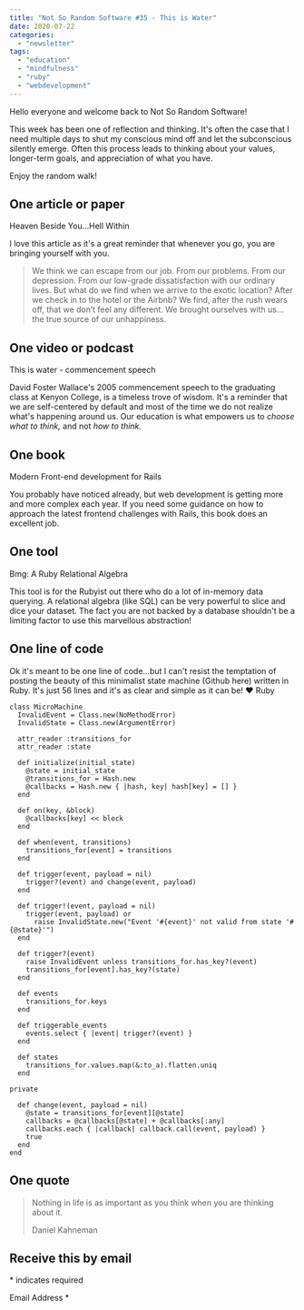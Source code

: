 ```yaml
---
title: "Not So Random Software #35 - This is Water"
date: 2020-07-22
categories: 
  - "newsletter"
tags: 
  - "education"
  - "mindfulness"
  - "ruby"
  - "webdevelopment"
---
```


Hello everyone and welcome back to Not So Random Software!

This week has been one of reflection and thinking. It's often the case that I need multiple days to shut my conscious mind off and let the subconscious silently emerge. Often this process leads to thinking about your values, longer-term goals, and appreciation of what you have.

Enjoy the random walk!

## One article or paper

Heaven Beside You…Hell Within

I love this article as it's a great reminder that whenever you go, you are bringing yourself with you.

> We think we can escape from our job. From our problems. From our depression. From our low-grade dissatisfaction with our ordinary lives. But what do we find when we arrive to the exotic location? After we check in to the hotel or the Airbnb? We find, after the rush wears off, that we don’t feel any different. We brought ourselves with us…the true source of our unhappiness. 

## One video or podcast

This is water - commencement speech

David Foster Wallace's 2005 commencement speech to the graduating class at Kenyon College, is a timeless trove of wisdom. It's a reminder that we are self-centered by default and most of the time we do not realize what's happening around us. Our education is what empowers us to _choose what to think,_ and not _how to think._

## One book

Modern Front-end development for Rails

You probably have noticed already, but web development is getting more and more complex each year. If you need some guidance on how to approach the latest frontend challenges with Rails, this book does an excellent job.

## One tool

Bmg: A Ruby Relational Algebra

This tool is for the Rubyist out there who do a lot of in-memory data querying. A relational algebra (like SQL) can be very powerful to slice and dice your dataset. The fact you are not backed by a database shouldn't be a limiting factor to use this marvellous abstraction!

## One line of code

Ok it's meant to be one line of code...but I can't resist the temptation of posting the beauty of this minimalist state machine (Github here) written in Ruby. It's just 56 lines and it's as clear and simple as it can be! ❤️ Ruby

```
class MicroMachine
  InvalidEvent = Class.new(NoMethodError)
  InvalidState = Class.new(ArgumentError)

  attr_reader :transitions_for
  attr_reader :state

  def initialize(initial_state)
    @state = initial_state
    @transitions_for = Hash.new
    @callbacks = Hash.new { |hash, key| hash[key] = [] }
  end

  def on(key, &block)
    @callbacks[key] << block
  end

  def when(event, transitions)
    transitions_for[event] = transitions
  end

  def trigger(event, payload = nil)
    trigger?(event) and change(event, payload)
  end

  def trigger!(event, payload = nil)
    trigger(event, payload) or
      raise InvalidState.new("Event '#{event}' not valid from state '#{@state}'")
  end

  def trigger?(event)
    raise InvalidEvent unless transitions_for.has_key?(event)
    transitions_for[event].has_key?(state)
  end

  def events
    transitions_for.keys
  end

  def triggerable_events
    events.select { |event| trigger?(event) }
  end

  def states
    transitions_for.values.map(&:to_a).flatten.uniq
  end

private

  def change(event, payload = nil)
    @state = transitions_for[event][@state]
    callbacks = @callbacks[@state] + @callbacks[:any]
    callbacks.each { |callback| callback.call(event, payload) }
    true
  end
end
```

## One quote

> Nothing in life is as important as you think when you are thinking about it.
> 
> Daniel Kahneman

## Receive this by email

\* indicates required

Email Address \*  
  

<script type="text/javascript" src="//s3.amazonaws.com/downloads.mailchimp.com/js/mc-validate.js"></script>

<script type="text/javascript">(function($) {window.fnames = new Array(); window.ftypes = new Array();fnames[0]='EMAIL';ftypes[0]='email';fnames[1]='FNAME';ftypes[1]='text';fnames[2]='LNAME';ftypes[2]='text';fnames[3]='ADDRESS';ftypes[3]='address';fnames[4]='PHONE';ftypes[4]='phone';fnames[5]='BIRTHDAY';ftypes[5]='birthday';}(jQuery));var $mcj = jQuery.noConflict(true);</script>

